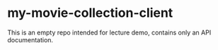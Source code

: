 # my-movie-collection-client
This is an empty repo intended for lecture demo, contains only an API documentation.
